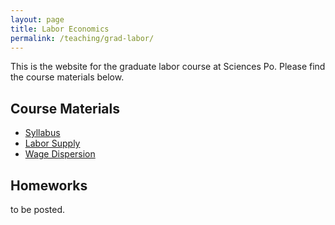 ```yaml
---
layout: page
title: Labor Economics
permalink: /teaching/grad-labor/
---
```


This is the website for the graduate labor course at Sciences Po. Please find the course materials below.

## Course Materials

* [Syllabus](https://www.dropbox.com/s/x1f0zv7ycmovkzr/grad-labour-syllabus.pdf?dl=0)
* [Labor Supply](https://www.dropbox.com/s/7kjl0mzxus6519e/labor-supply-static.pdf?dl=0)
* [Wage Dispersion](https://www.dropbox.com/s/t98j22wnkzibbp1/dispersion.pdf?dl=0)

## Homeworks

to be posted.

